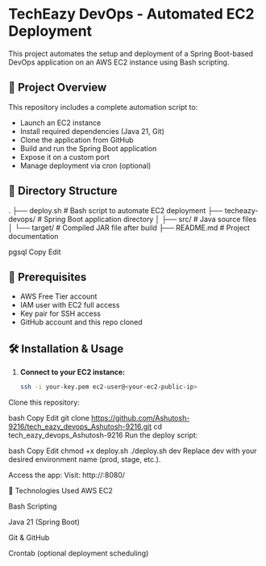 # TechEazy DevOps - Automated EC2 Deployment

This project automates the setup and deployment of a Spring Boot-based DevOps application on an AWS EC2 instance using Bash scripting.

## 🚀 Project Overview

This repository includes a complete automation script to:

- Launch an EC2 instance
- Install required dependencies (Java 21, Git)
- Clone the application from GitHub
- Build and run the Spring Boot application
- Expose it on a custom port
- Manage deployment via cron (optional)

## 📁 Directory Structure

.
├── deploy.sh # Bash script to automate EC2 deployment
├── techeazy-devops/ # Spring Boot application directory
│ ├── src/ # Java source files
│ └── target/ # Compiled JAR file after build
├── README.md # Project documentation

pgsql
Copy
Edit

## 🔧 Prerequisites

- AWS Free Tier account
- IAM user with EC2 full access
- Key pair for SSH access
- GitHub account and this repo cloned

## 🛠️ Installation & Usage

1. **Connect to your EC2 instance:**
   ```bash
   ssh -i your-key.pem ec2-user@<your-ec2-public-ip>
Clone this repository:

bash
Copy
Edit
git clone https://github.com/Ashutosh-9216/tech_eazy_devops_Ashutosh-9216.git
cd tech_eazy_devops_Ashutosh-9216
Run the deploy script:

bash
Copy
Edit
chmod +x deploy.sh
./deploy.sh dev
Replace dev with your desired environment name (prod, stage, etc.).

Access the app:
Visit: http://<ec2-public-ip>:8080/

📌 Technologies Used
AWS EC2

Bash Scripting

Java 21 (Spring Boot)

Git & GitHub

Crontab (optional deployment scheduling)


